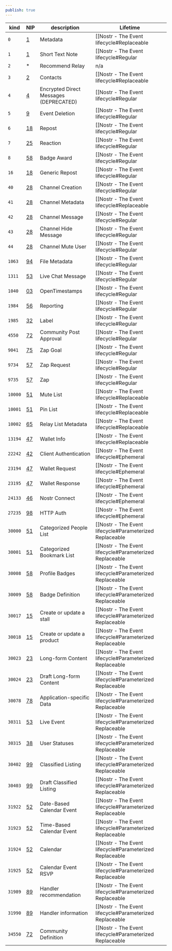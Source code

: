 ```yaml
---
publish: true
---
```



| kind    | NIP                                 | description                            | Lifetime                                                                         |
| ------- | ----------------------------------- | -------------------------------------- | -------------------------------------------------------------------------------- |
| `0`     | [1](https://nostr-nips.com/nip-01)  | Metadata                               | [[Nostr - The Event lifecycle#Replaceable|Replaceable]]                             |
| `1`     | [1](https://nostr-nips.com/nip-01)  | Short Text Note                        | [[Nostr - The Event lifecycle#Regular|Regular]]                                     |
| `2`     | *                                   | Recommend Relay                        | n/a                                                                              |
| `3`     | [2](https://nostr-nips.com/nip-02)  | Contacts                               | [[Nostr - The Event lifecycle#Replaceable|Replaceable]]                             |
| `4`     | [4](https://nostr-nips.com/nip-04)  | Encrypted Direct Messages (DEPRECATED) | [[Nostr - The Event lifecycle#Regular|Regular]]                                     |
| `5`     | [9](https://nostr-nips.com/nip-09)  | Event Deletion                         | [[Nostr - The Event lifecycle#Regular|Regular]]                                     |
| `6`     | [18](https://nostr-nips.com/nip-18) | Repost                                 | [[Nostr - The Event lifecycle#Regular|Regular]]                                     |
| `7`     | [25](https://nostr-nips.com/nip-25) | Reaction                               | [[Nostr - The Event lifecycle#Regular|Regular]]                                     |
| `8`     | [58](https://nostr-nips.com/nip-58) | Badge Award                            | [[Nostr - The Event lifecycle#Regular|Regular]]                                     |
| `16`    | [18](https://nostr-nips.com/nip-18) | Generic Repost                         | [[Nostr - The Event lifecycle#Regular|Regular]]                                     |
| `40`    | [28](https://nostr-nips.com/nip-28) | Channel Creation                       | [[Nostr - The Event lifecycle#Regular|Regular]]                                     |
| `41`    | [28](https://nostr-nips.com/nip-28) | Channel Metadata                       | [[Nostr - The Event lifecycle#Replaceable|Replaceable]]                             |
| `42`    | [28](https://nostr-nips.com/nip-28) | Channel Message                        | [[Nostr - The Event lifecycle#Regular|Regular]]                                     |
| `43`    | [28](https://nostr-nips.com/nip-28) | Channel Hide Message                   | [[Nostr - The Event lifecycle#Regular|Regular]]                                     |
| `44`    | [28](https://nostr-nips.com/nip-28) | Channel Mute User                      | [[Nostr - The Event lifecycle#Regular|Regular]]                                     |
| `1063`  | [94](https://nostr-nips.com/nip-94) | File Metadata                          | [[Nostr - The Event lifecycle#Regular|Regular]]                                     |
| `1311`  | [53](https://nostr-nips.com/nip-53) | Live Chat Message                      | [[Nostr - The Event lifecycle#Regular|Regular]]                                     |
| `1040`  | [03](https://nostr-nips.com/nip-03) | OpenTimestamps                         | [[Nostr - The Event lifecycle#Regular|Regular]]                                     |
| `1984`  | [56](https://nostr-nips.com/nip-56) | Reporting                              | [[Nostr - The Event lifecycle#Regular|Regular]]                                     |
| `1985`  | [32](https://nostr-nips.com/nip-32) | Label                                  | [[Nostr - The Event lifecycle#Regular|Regular]]                                     |
| `4550`  | [72](https://nostr-nips.com/nip-72) | Community Post Approval                | [[Nostr - The Event lifecycle#Regular|Regular]]                                     |
| `9041`  | [75](https://nostr-nips.com/nip-75) | Zap Goal                               | [[Nostr - The Event lifecycle#Regular|Regular]]                                     |
| `9734`  | [57](https://nostr-nips.com/nip-57) | Zap Request                            | [[Nostr - The Event lifecycle#Regular|Regular]]                                     |
| `9735`  | [57](https://nostr-nips.com/nip-57) | Zap                                    | [[Nostr - The Event lifecycle#Regular|Regular]]                                     |
| `10000` | [51](https://nostr-nips.com/nip-51) | Mute List                              | [[Nostr - The Event lifecycle#Replaceable|Replaceable]]                             |
| `10001` | [51](https://nostr-nips.com/nip-51) | Pin List                               | [[Nostr - The Event lifecycle#Replaceable|Replaceable]]                             |
| `10002` | [65](https://nostr-nips.com/nip-65) | Relay List Metadata                    | [[Nostr - The Event lifecycle#Replaceable|Replaceable]]                             |
| `13194` | [47](https://nostr-nips.com/nip-47) | Wallet Info                            | [[Nostr - The Event lifecycle#Replaceable|Replaceable]]                             |
| `22242` | [42](https://nostr-nips.com/nip-42) | Client Authentication                  | [[Nostr - The Event lifecycle#Ephemeral|Ephemeral]]                                 |
| `23194` | [47](https://nostr-nips.com/nip-47) | Wallet Request                         | [[Nostr - The Event lifecycle#Ephemeral|Ephemeral]]                                 |
| `23195` | [47](https://nostr-nips.com/nip-47) | Wallet Response                        | [[Nostr - The Event lifecycle#Ephemeral|Ephemeral]]                                 |
| `24133` | [46](https://nostr-nips.com/nip-46) | Nostr Connect                          | [[Nostr - The Event lifecycle#Ephemeral|Ephemeral]]                                 |
| `27235` | [98](https://nostr-nips.com/nip-98) | HTTP Auth                              | [[Nostr - The Event lifecycle#Ephemeral|Ephemeral]]                                 |
| `30000` | [51](https://nostr-nips.com/nip-51) | Categorized People List                | [[Nostr - The Event lifecycle#Parameterized Replaceable|Parameterized Replaceable]] |
| `30001` | [51](https://nostr-nips.com/nip-51) | Categorized Bookmark List              | [[Nostr - The Event lifecycle#Parameterized Replaceable|Parameterized Replaceable]] |
| `30008` | [58](https://nostr-nips.com/nip-58) | Profile Badges                         | [[Nostr - The Event lifecycle#Parameterized Replaceable|Parameterized Replaceable]] |
| `30009` | [58](https://nostr-nips.com/nip-58) | Badge Definition                       | [[Nostr - The Event lifecycle#Parameterized Replaceable|Parameterized Replaceable]] |
| `30017` | [15](https://nostr-nips.com/nip-15) | Create or update a stall               | [[Nostr - The Event lifecycle#Parameterized Replaceable|Parameterized Replaceable]] |
| `30018` | [15](https://nostr-nips.com/nip-15) | Create or update a product             | [[Nostr - The Event lifecycle#Parameterized Replaceable|Parameterized Replaceable]] |
| `30023` | [23](https://nostr-nips.com/nip-23) | Long-form Content                      | [[Nostr - The Event lifecycle#Parameterized Replaceable|Parameterized Replaceable]] |
| `30024` | [23](https://nostr-nips.com/nip-23) | Draft Long-form Content                | [[Nostr - The Event lifecycle#Parameterized Replaceable|Parameterized Replaceable]] |
| `30078` | [78](https://nostr-nips.com/nip-78) | Application-specific Data              | [[Nostr - The Event lifecycle#Parameterized Replaceable|Parameterized Replaceable]] |
| `30311` | [53](https://nostr-nips.com/nip-53) | Live Event                             | [[Nostr - The Event lifecycle#Parameterized Replaceable|Parameterized Replaceable]] |
| `30315` | [38](https://nostr-nips.com/nip-38) | User Statuses                          | [[Nostr - The Event lifecycle#Parameterized Replaceable|Parameterized Replaceable]] |
| `30402` | [99](https://nostr-nips.com/nip-99) | Classified Listing                     | [[Nostr - The Event lifecycle#Parameterized Replaceable|Parameterized Replaceable]] |
| `30403` | [99](https://nostr-nips.com/nip-99) | Draft Classified Listing               | [[Nostr - The Event lifecycle#Parameterized Replaceable|Parameterized Replaceable]] |
| `31922` | [52](https://nostr-nips.com/nip-52) | Date-Based Calendar Event              | [[Nostr - The Event lifecycle#Parameterized Replaceable|Parameterized Replaceable]] |
| `31923` | [52](https://nostr-nips.com/nip-52) | Time-Based Calendar Event              | [[Nostr - The Event lifecycle#Parameterized Replaceable|Parameterized Replaceable]] |
| `31924` | [52](https://nostr-nips.com/nip-52) | Calendar                               | [[Nostr - The Event lifecycle#Parameterized Replaceable|Parameterized Replaceable]] |
| `31925` | [52](https://nostr-nips.com/nip-52) | Calendar Event RSVP                    | [[Nostr - The Event lifecycle#Parameterized Replaceable|Parameterized Replaceable]] |
| `31989` | [89](https://nostr-nips.com/nip-89) | Handler recommendation                 | [[Nostr - The Event lifecycle#Parameterized Replaceable|Parameterized Replaceable]] |
| `31990` | [89](https://nostr-nips.com/nip-89) | Handler information                    | [[Nostr - The Event lifecycle#Parameterized Replaceable|Parameterized Replaceable]] |
| `34550` | [72](https://nostr-nips.com/nip-72) | Community Definition                   | [[Nostr - The Event lifecycle#Parameterized Replaceable|Parameterized Replaceable]] |
